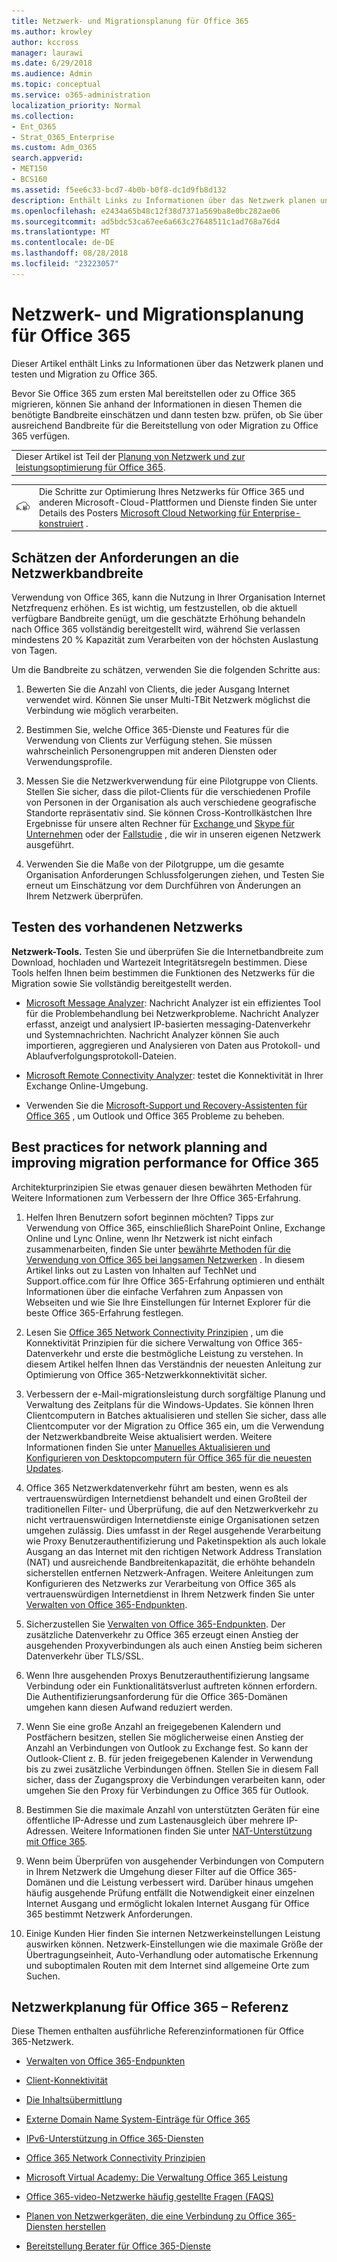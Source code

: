 ```yaml
---
title: Netzwerk- und Migrationsplanung für Office 365
ms.author: krowley
author: kccross
manager: laurawi
ms.date: 6/29/2018
ms.audience: Admin
ms.topic: conceptual
ms.service: o365-administration
localization_priority: Normal
ms.collection:
- Ent_O365
- Strat_O365_Enterprise
ms.custom: Adm_O365
search.appverid:
- MET150
- BCS160
ms.assetid: f5ee6c33-bcd7-4b0b-b0f8-dc1d9fb8d132
description: Enthält Links zu Informationen über das Netzwerk planen und testen und Migration zu Office 365.
ms.openlocfilehash: e2434a65b48c12f38d7371a569ba8e0bc282ae06
ms.sourcegitcommit: ad5bdc53ca67ee6a663c27648511c1ad768a76d4
ms.translationtype: MT
ms.contentlocale: de-DE
ms.lasthandoff: 08/28/2018
ms.locfileid: "23223057"
---
```

# <a name="network-and-migration-planning-for-office-365"></a>Netzwerk- und Migrationsplanung für Office 365

Dieser Artikel enthält Links zu Informationen über das Netzwerk planen und testen und Migration zu Office 365.
  
Bevor Sie Office 365 zum ersten Mal bereitstellen oder zu Office 365 migrieren, können Sie anhand der Informationen in diesen Themen die benötigte Bandbreite einschätzen und dann testen bzw. prüfen, ob Sie über ausreichend Bandbreite für die Bereitstellung von oder Migration zu Office 365 verfügen.

||
|:-----|
| Dieser Artikel ist Teil der [Planung von Netzwerk und zur leistungsoptimierung für Office 365](https://aka.ms/tune).|

|||
|:-----|:-----|
|![Finden Sie unter Microsoft Cloud Netzwerk konstruiert Enterprise-Poster](media/3094be9f-2407-4fa5-896d-aa66ef7b9bb9.png)|Die Schritte zur Optimierung Ihres Netzwerks für Office 365 und anderen Microsoft-Cloud-Plattformen und Dienste finden Sie unter Details des Posters [Microsoft Cloud Networking für Enterprise-konstruiert](https://aka.ms/cloudarchnetworking) . |
   
## <a name="estimate-network-bandwidth-requirements"></a>Schätzen der Anforderungen an die Netzwerkbandbreite
<a name="EstimateBandwidthRequirements"> </a>

Verwendung von Office 365, kann die Nutzung in Ihrer Organisation Internet Netzfrequenz erhöhen. Es ist wichtig, um festzustellen, ob die aktuell verfügbare Bandbreite genügt, um die geschätzte Erhöhung behandeln nach Office 365 vollständig bereitgestellt wird, während Sie verlassen mindestens 20 % Kapazität zum Verarbeiten von der höchsten Auslastung von Tagen.
  
Um die Bandbreite zu schätzen, verwenden Sie die folgenden Schritte aus:
  
1. Bewerten Sie die Anzahl von Clients, die jeder Ausgang Internet verwendet wird. Können Sie unser Multi-TBit Netzwerk möglichst die Verbindung wie möglich verarbeiten. 
    
2. Bestimmen Sie, welche Office 365-Dienste und Features für die Verwendung von Clients zur Verfügung stehen. Sie müssen wahrscheinlich Personengruppen mit anderen Diensten oder Verwendungsprofile.
    
3. Messen Sie die Netzwerkverwendung für eine Pilotgruppe von Clients. Stellen Sie sicher, dass die pilot-Clients für die verschiedenen Profile von Personen in der Organisation als auch verschiedene geografische Standorte repräsentativ sind. Sie können Cross-Kontrollkästchen Ihre Ergebnisse für unsere alten Rechner für [Exchange ](https://go.microsoft.com/fwlink/p/?LinkId=321550)und [Skype für Unternehmen](https://go.microsoft.com/fwlink/p/?LinkId=321551) oder der [Fallstudie](https://www.microsoft.com/itshowcase/Article/Content/631/Optimizing-network-performance-for-Microsoft-Office-365) , die wir in unseren eigenen Netzwerk ausgeführt. 
    
4. Verwenden Sie die Maße von der Pilotgruppe, um die gesamte Organisation Anforderungen Schlussfolgerungen ziehen, und Testen Sie erneut um Einschätzung vor dem Durchführen von Änderungen an Ihrem Netzwerk überprüfen.
    
## <a name="test-your-existing-network"></a>Testen des vorhandenen Netzwerks
<a name="calculators"> </a>

 **Netzwerk-Tools.** Testen Sie und überprüfen Sie die Internetbandbreite zum Download, hochladen und Wartezeit Integritätsregeln bestimmen. Diese Tools helfen Ihnen beim bestimmen die Funktionen des Netzwerks für die Migration sowie Sie vollständig bereitgestellt werden. 
  
- [Microsoft Message Analyzer](https://technet.microsoft.com/library/jj649776.aspx): Nachricht Analyzer ist ein effizientes Tool für die Problembehandlung bei Netzwerkprobleme. Nachricht Analyzer erfasst, anzeigt und analysiert IP-basierten messaging-Datenverkehr und Systemnachrichten. Nachricht Analyzer können Sie auch importieren, aggregieren und Analysieren von Daten aus Protokoll- und Ablaufverfolgungsprotokoll-Dateien.
    
- [Microsoft Remote Connectivity Analyzer](https://go.microsoft.com/fwlink/p/?LinkId=517243): testet die Konnektivität in Ihrer Exchange Online-Umgebung.
    
- Verwenden Sie die [Microsoft-Support und Recovery-Assistenten für Office 365](https://diagnostics.office.com/#/Download?env=SOC) , um Outlook und Office 365 Probleme zu beheben. 
    
## <a name="best-practices-for-network-planning-and-improving-migration-performance-for-office-365"></a>Best practices for network planning and improving migration performance for Office 365
<a name="BestPractices"> </a>

Architekturprinzipien Sie etwas genauer diesen bewährten Methoden für Weitere Informationen zum Verbessern der Ihre Office 365-Erfahrung.
  
1. Helfen Ihren Benutzern sofort beginnen möchten? Tipps zur Verwendung von Office 365, einschließlich SharePoint Online, Exchange Online und Lync Online, wenn Ihr Netzwerk ist nicht einfach zusammenarbeiten, finden Sie unter [bewährte Methoden für die Verwendung von Office 365 bei langsamen Netzwerken](https://support.office.com/article/fd16c8d2-4799-4c39-8fd7-045f06640166) . In diesem Artikel links out zu Lasten von Inhalten auf TechNet und Support.office.com für Ihre Office 365-Erfahrung optimieren und enthält Informationen über die einfache Verfahren zum Anpassen von Webseiten und wie Sie Ihre Einstellungen für Internet Explorer für die beste Office 365-Erfahrung festlegen. 
    
2. Lesen Sie [Office 365 Network Connectivity Prinzipien](https://aka.ms/o365networkingprinciples) , um die Konnektivität Prinzipien für die sichere Verwaltung von Office 365-Datenverkehr und erste die bestmögliche Leistung zu verstehen. In diesem Artikel helfen Ihnen das Verständnis der neuesten Anleitung zur Optimierung von Office 365-Netzwerkkonnektivität sicher. 
    
3. Verbessern der e-Mail-migrationsleistung durch sorgfältige Planung und Verwaltung des Zeitplans für die Windows-Updates. Sie können Ihren Clientcomputern in Batches aktualisieren und stellen Sie sicher, dass alle Clientcomputer vor der Migration zu Office 365 ein, um die Verwendung der Netzwerkbandbreite Weise aktualisiert werden. Weitere Informationen finden Sie unter [Manuelles Aktualisieren und Konfigurieren von Desktopcomputern für Office 365 für die neuesten Updates](https://support.microsoft.com/gp/office-2013-365-update).
    
4. Office 365 Netzwerkdatenverkehr führt am besten, wenn es als vertrauenswürdigen Internetdienst behandelt und einen Großteil der traditionellen Filter- und Überprüfung, die auf den Netzwerkverkehr zu nicht vertrauenswürdigen Internetdienste einige Organisationen setzen umgehen zulässig. Dies umfasst in der Regel ausgehende Verarbeitung wie Proxy Benutzerauthentifizierung und Paketinspektion als auch lokale Ausgang an das Internet mit den richtigen Network Address Translation (NAT) und ausreichende Bandbreitenkapazität, die erhöhte behandeln sicherstellen entfernen Netzwerk-Anfragen. Weitere Anleitungen zum Konfigurieren des Netzwerks zur Verarbeitung von Office 365 als vertrauenswürdigen Internetdienst in Ihrem Netzwerk finden Sie unter [Verwalten von Office 365-Endpunkten](https://support.office.com/article/99cab9d4-ef59-4207-9f2b-3728eb46bf9a).
    
1. Sicherzustellen Sie [Verwalten von Office 365-Endpunkten](https://support.office.com/article/99cab9d4-ef59-4207-9f2b-3728eb46bf9a). Der zusätzliche Datenverkehr zu Office 365 erzeugt einen Anstieg der ausgehenden Proxyverbindungen als auch einen Anstieg beim sicheren Datenverkehr über TLS/SSL.
    
2. Wenn Ihre ausgehenden Proxys Benutzerauthentifizierung langsame Verbindung oder ein Funktionalitätsverlust auftreten können erfordern. Die Authentifizierungsanforderung für die Office 365-Domänen umgehen kann diesen Aufwand reduziert werden.
    
3. Wenn Sie eine große Anzahl an freigegebenen Kalendern und Postfächern besitzen, stellen Sie möglicherweise einen Anstieg der Anzahl an Verbindungen von Outlook zu Exchange fest. So kann der Outlook-Client z. B. für jeden freigegebenen Kalender in Verwendung bis zu zwei zusätzliche Verbindungen öffnen. Stellen Sie in diesem Fall sicher, dass der Zugangsproxy die Verbindungen verarbeiten kann, oder umgehen Sie den Proxy für Verbindungen zu Office 365 für Outlook.
    
4. Bestimmen Sie die maximale Anzahl von unterstützten Geräten für eine öffentliche IP-Adresse und zum Lastenausgleich über mehrere IP-Adressen. Weitere Informationen finden Sie unter [NAT-Unterstützung mit Office 365](nat-support-with-office-365.md).
    
5. Wenn beim Überprüfen von ausgehender Verbindungen von Computern in Ihrem Netzwerk die Umgehung dieser Filter auf die Office 365-Domänen und die Leistung verbessert wird. Darüber hinaus umgehen häufig ausgehende Prüfung entfällt die Notwendigkeit einer einzelnen Internet Ausgang und ermöglicht lokalen Internet Ausgang für Office 365 bestimmt Netzwerk Anforderungen.
    
6. Einige Kunden Hier finden Sie internen Netzwerkeinstellungen Leistung auswirken können. Netzwerk-Einstellungen wie die maximale Größe der Übertragungseinheit, Auto-Verhandlung oder automatische Erkennung und suboptimalen Routen mit dem Internet sind allgemeine Orte zum Suchen.
    
## <a name="network-planning-reference-for-office-365"></a>Netzwerkplanung für Office 365 – Referenz
<a name="NetReference"> </a>

Diese Themen enthalten ausführliche Referenzinformationen für Office 365-Netzwerk.
  
- [Verwalten von Office 365-Endpunkten](https://support.office.com/article/99cab9d4-ef59-4207-9f2b-3728eb46bf9a)
    
- [Client-Konnektivität](client-connectivity.md)
    
- [Die Inhaltsübermittlung](content-delivery-networks.md)
    
- [Externe Domain Name System-Einträge für Office 365](external-domain-name-system-records.md)
    
- [IPv6-Unterstützung in Office 365-Diensten](ipv6-support.md)
    
- [Office 365 Network Connectivity Prinzipien](https://aka.ms/o365networkingprinciples)
    
- [Microsoft Virtual Academy: Die Verwaltung Office 365 Leistung](https://mva.microsoft.com/en-us/training-courses/office-365-performance-management-8416)
    
- [Office 365-video-Netzwerke häufig gestellte Fragen (FAQS)](office-365-video-networking-faq.md)
    
- [Planen von Netzwerkgeräten, die eine Verbindung zu Office 365-Diensten herstellen](plan-for-network-devices.md)
    
- [Bereitstellung Berater für Office 365-Dienste](deployment-advisors-for-office-365.md)
    

